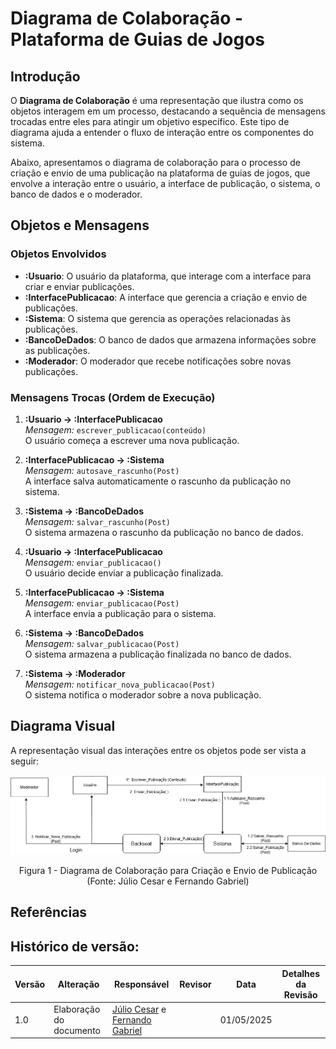 # Diagrama de Colaboração - Plataforma de Guias de Jogos

## Introdução

O **Diagrama de Colaboração** é uma representação que ilustra como os objetos interagem em um processo, destacando a sequência de mensagens trocadas entre eles para atingir um objetivo específico. Este tipo de diagrama ajuda a entender o fluxo de interação entre os componentes do sistema.

Abaixo, apresentamos o diagrama de colaboração para o processo de criação e envio de uma publicação na plataforma de guias de jogos, que envolve a interação entre o usuário, a interface de publicação, o sistema, o banco de dados e o moderador.

## Objetos e Mensagens

### Objetos Envolvidos

- **:Usuario**: O usuário da plataforma, que interage com a interface para criar e enviar publicações.
- **:InterfacePublicacao**: A interface que gerencia a criação e envio de publicações.
- **:Sistema**: O sistema que gerencia as operações relacionadas às publicações.
- **:BancoDeDados**: O banco de dados que armazena informações sobre as publicações.
- **:Moderador**: O moderador que recebe notificações sobre novas publicações.

### Mensagens Trocas (Ordem de Execução)

1. **:Usuario → :InterfacePublicacao**  
   *Mensagem:* `escrever_publicacao(conteúdo)`  
   O usuário começa a escrever uma nova publicação.

2. **:InterfacePublicacao → :Sistema**  
   *Mensagem:* `autosave_rascunho(Post)`  
   A interface salva automaticamente o rascunho da publicação no sistema.

3. **:Sistema → :BancoDeDados**  
   *Mensagem:* `salvar_rascunho(Post)`  
   O sistema armazena o rascunho da publicação no banco de dados.

4. **:Usuario → :InterfacePublicacao**  
   *Mensagem:* `enviar_publicacao()`  
   O usuário decide enviar a publicação finalizada.

5. **:InterfacePublicacao → :Sistema**  
   *Mensagem:* `enviar_publicacao(Post)`  
   A interface envia a publicação para o sistema.

6. **:Sistema → :BancoDeDados**  
   *Mensagem:* `salvar_publicacao(Post)`  
   O sistema armazena a publicação finalizada no banco de dados.

7. **:Sistema → :Moderador**  
   *Mensagem:* `notificar_nova_publicacao(Post)`  
   O sistema notifica o moderador sobre a nova publicação.

## Diagrama Visual

A representação visual das interações entre os objetos pode ser vista a seguir:

![Rich Picture Fernando Gabriel](../Imagens/Diagrama_Colaboração.jpg)

<center>
Figura 1 - Diagrama de Colaboração para Criação e Envio de Publicação (Fonte: Júlio Cesar e Fernando Gabriel)
</center>

## Referências



## Histórico de versão:

| Versão | Alteração                  | Responsável     | Revisor | Data       | Detalhes da Revisão |
| -      | -                          | -               | -       | -          | -                   |
| 1.0    | Elaboração do documento | [Júlio Cesar](https://github.com/Julio1099) e [Fernando Gabriel](https://github.com/show-dawn)| | 01/05/2025 | |


